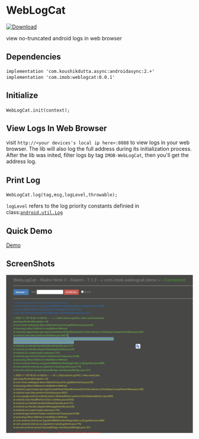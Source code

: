 # WebLogCat
[ ![Download](https://api.bintray.com/packages/imob/maven/weblogcat/images/download.svg?version=0.0.1) ](https://bintray.com/imob/maven/weblogcat/0.0.1/link)

view no-truncated android logs in web browser

## Dependencies
```
implementation 'com.koushikdutta.async:androidasync:2.+'
implementation 'com.imob:weblogcat:0.0.1'
```

## Initialize
`WebLogCat.init(context);`

## View Logs In Web Browser
visit `http://<your devices's local ip here>:8088` to view logs in your web browser. The lib will also log the full address during its initialization process. After the lib was inited, filter logs by tag `IMOB-WebLogCat`, then you'll get the address log.


## Print Log

`WebLogCat.log(tag,msg,logLevel,throwable);`

`logLevel` refers to the log priority constants definied in class:[`android.util.Log`](https://developer.android.com/reference/android/util/Log#constants_1)

## Quick Demo

[Demo](https://github.com/glzlaohuai/WebLogCat/releases/download/0.0.1/demo.apk)

## ScreenShots
![](md_res/screenshot.png)
